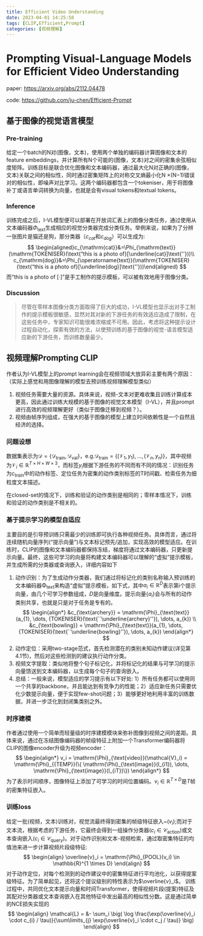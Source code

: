 ```yaml
---
title: Efficient Video Understanding
date: 2023-04-01 14:25:58
tags: [CLIP,Efficient,Prompt]
categories: [视频理解]
---
```


# Prompting Visual-Language Models for Efficient Video Understanding

paper: https://arxiv.org/abs/2112.04478

code: https://github.com/ju-chen/Efficient-Prompt

## 基于图像的视觉语言模型

### Pre-training

给定一个batch的N对(图像，文本)，使用两个单独的编码器计算图像和文本的feature embeddings，并计算所有N个可能的(图像，文本)对之间的密集余弦相似度矩阵。训练目标是联合优化图像和文本编码器，通过最大化N对正确的(图像，文本)关联之间的相似性，同时通过密集矩阵上的对称交叉熵最小化N ×(N−1)错误对的相似性，即噪声对比学习。这两个编码器都包含一个tokeniser，用于将图像补丁或语言单词转换为向量，也就是会有visual tokens和textual tokens。

### Inference

训练完成之后，I-VL模型便可以部署在开放词汇表上的图像分类任务，通过使用从文本编码器$\Phi_{\text{text}}$生成相应的视觉分类器完成分类任务。举例来说，如果为了分辨一张图片是猫还是狗，那分类器（$c_{cat}$和$c_{dog}$）可以生成为:
$$
\begin{aligned}c_{\mathrm{cat}}&=\Phi_{\mathrm{text}}(\mathrm{TOKENISER}(\text{“this is a photo of}[\underline{cat}]\text{''}))\\ c_{\mathrm{dog}}&=\Phi_{\operatorname{text}}(\mathrm{TOKENISER}(\text{“this is a photo of}[\underline{dog}]\text{''}))\end{aligned}
$$
而“this is a photo of [·]”是手工制作的提示模板，可以被有效地用于图像分类。

### Discussion
>尽管在零样本图像分类方面取得了巨大的成功，I-VL模型也显示出对手工制作的提示模板很敏感，显然对其对新的下游任务的有效适应造成了限制，在这些任务中，专家知识可能很难浓缩或不可用。因此，考虑将这种提示设计过程自动化，探索有效的方法，以使预训练的基于图像的视觉-语言模型适应新的下游任务，而训练数量最少。

## 视频理解Prompting CLIP

作者认为I-VL模型上的prompt learning会在视频领域大放异彩主要有两个原因：（实际上感觉和用图像理解的模型去预训练视频理解模型类似）
1. 视频任务需要大量的资源。具体来说，视频-文本对更难收集且训练计算成本更高，因此通过训练大规模的基于图像的视觉文本模型（I-VL），并且prompt进行高效的视频理解更好（类似于图像迁移到视频？）。
2. 视频由帧序列组成，在强大的基于图像的模型上建立时间依赖性是一个自然且经济的选择。

### 问题设想
数据集表示为$\mathcal{D} = \{ \mathcal{D}_{\text{train}}, \mathcal{D}_{\text{val}} \}$，e.g.$\mathcal{D}_{\text{train}} = \{(\mathcal{V}_1, y_1), \dots, (\mathcal{V}_n, y_n) \}$，其中视频为$\mathcal{V}_i \in \mathbb{R}^{T \times H \times W \times 3}$，而标签$y_i$根据下游任务的不同而有不同的情况：识别任务为$c_{train}$中的动作标签、定位任务为密集的动作类别标签的T时间戳、检索任务为细粒度文本描述。

在closed-set的情况下，训练和验证的动作类别是相同的；零样本情况下，训练和验证的动作类别是不相关的。

### 基于提示学习的模型自适应

主要目的是引导预训练只需最少的训练即可执行各种视频任务。具体而言，通过将连续随机向量序列(“提示向量”)与文本标记预先/追加，实现高效的模型适应。在训练时，CLIP的图像和文本编码器都保持冻结，梯度将通过文本编码器，只更新提示向量。最终，这些可学习的向量将构建文本编码器可以理解的“虚拟”提示模板，并生成所需的分类器或查询嵌入，详细内容如下

1. 动作识别：为了生成动作分类器，我们通过将标记化的类别名称输入预训练的文本编码器$\mathrm{\Phi}_{\text{text}}$来构造“虚拟”提示模板，如下式，其中$a_i \in \mathbb{R} ^{D}$表示第i个提示向量，由几个可学习参数组成，$D$是向量维度。提示向量$\{a_i\}$会与所有的动作类别共享，也就是只是对于任务是专有的。
$$
\begin{align*}
&c_{\text{archery}} = \mathrm{\Phi}_{\text{text}}(a_{1}, \dots, {TOKENISER}(\text{``\underline{archery}''}), \dots, a_{k}) \\
&c_{\text{bowling}} = \mathrm{\Phi}_{\text{text}}(a_{1}, \dots,  {TOKENISER}(\text{``\underline{bowling}''}), \dots, a_{k}) 
\end{align*}
$$
2. 动作定位：采用two-stage范式，首先检测潜在的类别未知动作建议(详见第4.1节)，然后对这些检测到的建议执行动作分类。
3. 视频文字提取：类似地将整个句子标记化，并将标记化的结果与可学习的提示向量馈送到文本编码器，以生成每个句子的查询嵌入。
4. 总结：一般来说，模型适应的学习提示有以下好处: 1）所有任务都可以使用同一个共享的backbone，并且能达到有竞争力的性能；2）适应新任务只需要优化少数提示向量，便于实现few-shot问题；3）能够更好地利用丰富的训练数据，并进一步泛化到封闭集类别之外。

### 时序建模
作者通过使用一个简单而轻量级的时序建模模块来弥补图像到视频之间的差距。具体来说，通过在冻结图像编码器的帧级特征上附加一个Transformer编码器将CLIP的图像encoder升级为视频encoder：
$$
\begin{align*}
v_i = \mathrm{\Phi}_{\text{video}}(\mathcal{V}_i) = \mathrm{\Phi}_{{TEMP}}(\{ \mathrm{\Phi}_{\text{image}}(I_{i1}), \dots, \mathrm{\Phi}_{\text{image}}(I_{iT})\})
\end{align*}
$$
为了表示时间顺序，图像特征上添加了可学习的时间位置编码。$v_i \in \mathbb{R} ^{T \times D}$是$T$帧的密集特征嵌入。

### 训练loss
给定一批(视频，文本)训练对，视觉流最终得到密集的帧级特征嵌入~($v_i$);而对于文本流，根据考虑的下游任务，它最终会得到一组操作分类器($c_i \in \mathcal{C}_{\text{action}}$)或文本查询嵌入($c_i \in \mathcal{C}_{\text{query}}$)。对于动作识别和文本-视频检索，通过取密集特征的均值池来进一步计算视频片段级特征:
$$
\begin{align}
    \overline{v}_i = \mathrm{\Phi}_{POOL}(v_i) \in \mathbb{R}^{1 \times D}
\end{align}
$$
对于动作定位，对每个检测到的动作建议中的密集特征进行平均池化，以获得提案级特征。为了简单起见，还将这个提议级别的特性表示为$\overline{v}_i$。
训练过程中，共同优化文本提示向量和时间Transformer，使得视频片段(提案)特征及其配对分类器或文本查询嵌入在其他特征中发出最高的相似性分数。这是通过简单的NCE损失实现的
$$
\begin{align}
\mathcal{L} = &- \sum_i \big( \log \frac{\exp(\overline{v}_i \cdot c_{i} / \tau)}{\sum\limits_{j} \exp(\overline{v}_i \cdot c_j / \tau)} \big)
\end{align}
$$

